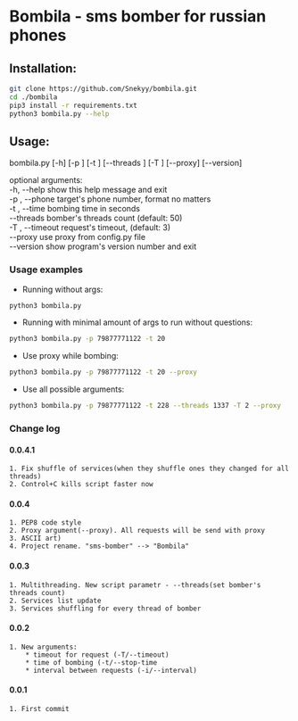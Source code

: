 # Bombila - sms bomber for russian phones

## Installation:
```bash
git clone https://github.com/Snekyy/bombila.git
cd ./bombila
pip3 install -r requirements.txt
python3 bombila.py --help
```
## Usage:

bombila.py [-h] [-p <phone-number>] [-t <seconds>] [--threads <num>] [-T <seconds>] [--proxy] [--version]</br>

optional arguments:</br>
  -h, --help            show this help message and exit</br>
  -p <phone-number>, --phone <phone-number>			target's phone number, format no matters</br>
  -t <seconds>, --time <seconds>		bombing time in seconds</br>
  --threads <num>       bomber's threads count (default: 50)</br>
  -T <seconds>, --timeout <seconds>      request's timeout, (default: 3)</br>
  --proxy               use proxy from config.py file</br>
  --version             show program's version number and exit

### Usage examples ###

* Running without args:
```bash
python3 bombila.py
```
* Running with minimal amount of args to run without questions:
```bash
python3 bombila.py -p 79877771122 -t 20
```
* Use proxy while bombing:
```bash
python3 bombila.py -p 79877771122 -t 20 --proxy
```
* Use all possible arguments:
```bash
python3 bombila.py -p 79877771122 -t 228 --threads 1337 -T 2 --proxy
```

### Change log

#### 0.0.4.1
	1. Fix shuffle of services(when they shuffle ones they changed for all threads)
	2. Control+C kills script faster now

#### 0.0.4
	1. PEP8 code style
	2. Proxy argument(--proxy). All requests will be send with proxy
	3. ASCII art)
	4. Project rename. "sms-bomber" --> "Bombila"

#### 0.0.3
	1. Multithreading. New script parametr - --threads(set bomber's threads count)
	2. Services list update
	3. Services shuffling for every thread of bomber

#### 0.0.2
	1. New arguments:
		* timeout for request (-T/--timeout)
		* time of bombing (-t/--stop-time
		* interval between requests (-i/--interval)
	
#### 0.0.1
	1. First commit
